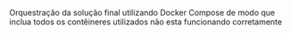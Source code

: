 Orquestração da solução final utilizando Docker Compose de modo que inclua todos os contêineres utilizados não esta funcionando corretamente

